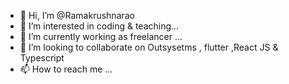 - 👋 Hi, I’m @Ramakrushnarao
- 👀 I’m interested in  coding & teaching...
- 🌱 I’m currently working as freelancer ...
- 💞️ I’m looking to collaborate on Outsysetms , flutter ,React JS & Typescript
- 📫 How to reach me ...

<!---
SeeraRama/SeeraRama is a ✨ special ✨ repository because its `README.md` (this file) appears on your GitHub profile.
You can click the Preview link to take a look at your changes.
--->
